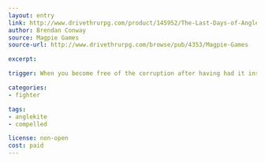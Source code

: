 ```yaml
---
layout: entry
link: http://www.drivethrurpg.com/product/145952/The-Last-Days-of-Anglekite
author: Brendan Conway
source: Magpie Games
source-url: http://www.drivethrurpg.com/browse/pub/4353/Magpie-Games

excerpt:

trigger: When you become free of the corruption after having had it inside of you...

categories:
- fighter

tags:
- anglekite
- compelled

license: non-open
cost: paid
---
```


